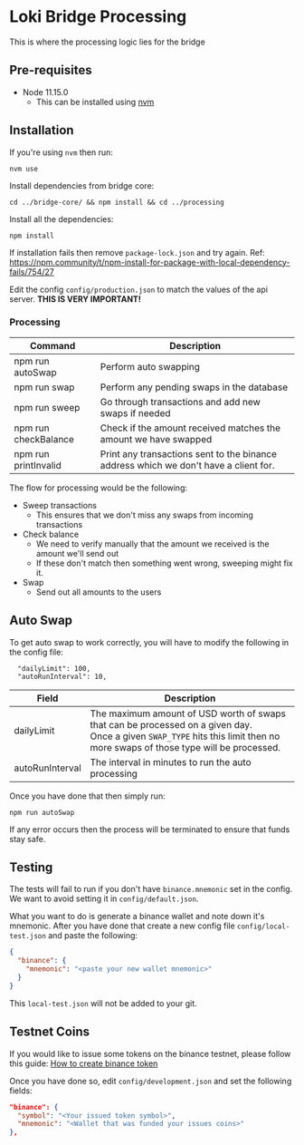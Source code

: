 # Loki Bridge Processing

This is where the processing logic lies for the bridge

## Pre-requisites
  - Node 11.15.0
    - This can be installed using [nvm](https://github.com/nvm-sh/nvm)

## Installation

If you're using `nvm` then run:
```
nvm use
```

Install dependencies from bridge core:
```
cd ../bridge-core/ && npm install && cd ../processing
```

Install all the dependencies:
```
npm install
```
If installation fails then remove `package-lock.json` and try again. Ref: https://npm.community/t/npm-install-for-package-with-local-dependency-fails/754/27

Edit the config `config/production.json` to match the values of the api server. **THIS IS VERY IMPORTANT!**

### Processing

| Command | Description |
| --- | --- |
| npm run autoSwap | Perform auto swapping |
| npm run swap | Perform any pending swaps in the database |
| npm run sweep | Go through transactions and add new swaps if needed |
| npm run checkBalance | Check if the amount received matches the amount we have swapped |
| npm run printInvalid | Print any transactions sent to the binance address which we don't have a client for. |

The flow for processing would be the following:
- Sweep transactions
  - This ensures that we don't miss any swaps from incoming transactions
- Check balance
  - We need to verify manually that the amount we received is the amount we'll send out
  - If these don't match then something went wrong, sweeping might fix it.
- Swap
  - Send out all amounts to the users

## Auto Swap

To get auto swap to work correctly, you will have to modify the following in the config file:
```
  "dailyLimit": 100,
  "autoRunInterval": 10,
```

| Field | Description |
| --- | --- |
| dailyLimit | The maximum amount of USD worth of swaps that can be processed on a given day.<br>Once a given `SWAP_TYPE` hits this limit then no more swaps of those type will be processed. |
| autoRunInterval | The interval in minutes to run the auto processing |

Once you have done that then simply run:
```
npm run autoSwap
```

If any error occurs then the process will be terminated to ensure that funds stay safe.

## Testing

The tests will fail to run if you don't have `binance.mnemonic` set in the config.
We want to avoid setting it in `config/default.json`.

What you want to do is generate a binance wallet and note down it's mnemonic.
After you have done that create a new config file `config/local-test.json` and paste the following:

```json
{
  "binance": {
    "mnemonic": "<paste your new wallet mnemonic>"
  }
}
```

This `local-test.json` will not be added to your git.

## Testnet Coins

If you would like to issue some tokens on the binance testnet, please follow this guide: [How to create binance token](https://lightrains.com/blogs/how-create-binance-token)

Once you have done so, edit `config/development.json` and set the following fields:
```json
"binance": {
  "symbol": "<Your issued token symbol>",
  "mnemonic": "<Wallet that was funded your issues coins>"
},
```
